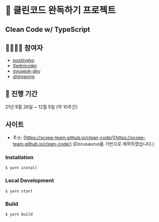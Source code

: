 # 📕 클린코드 완독하기 프로젝트
## Clean Code w/ TypeScript

## 👨‍👩‍👧‍👦 참여자
- [positiveko](https://github.com/positiveko)
- [Xednicoder](https://github.com/Xednicoder)
- [gyuseok-dev](https://github.com/gyuseok-dev)
- [shinyeong](https://github.com/bonbon0202)


## 📅 진행 기간
21년 9월 26일 ~ 12월 5일 (약 10주간)

## 사이트
- 주소: [https://scope-team.github.io/clean-code/](https://scope-team.github.io/clean-code/) (Docusaurus를 기반으로 제작하였습니다.)


### Installation

```
$ yarn install
```

### Local Development

```
$ yarn start
```

### Build

```
$ yarn build
```

